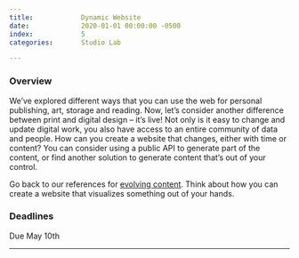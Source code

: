 ```yaml
---
title:            Dynamic Website
date:             2020-01-01 00:00:00 -0500
index:            5
categories:       Studio Lab

---
```


### Overview
We’ve explored different ways that you can use the web for personal publishing, art, storage and reading. Now, let’s consider another difference between print and digital design – it’s live!
Not only is it easy to change and update digital work, you also have access to an entire community of data and people.
How can you create a website that changes, either with time or content?
You can consider using a public API to generate part of the content, or find another solution to generate content that&rsquo;s out of your control.

Go back to our references for [evolving content](https://paper.dropbox.com/doc/Evolving-Content--AbFLwzLLILR~di7UsMUsiflPAQ-4GwTXZtD3CbcPUESw0Jj2). Think about how you can create a website that visualizes something out of your hands.


### Deadlines

Due May 10th

---

